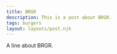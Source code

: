 ```yaml
---
title: BRGR
description: This is a post about BRGR.
tags: burgers
layout: layouts/post.njk
---
```

A line about BRGR.
